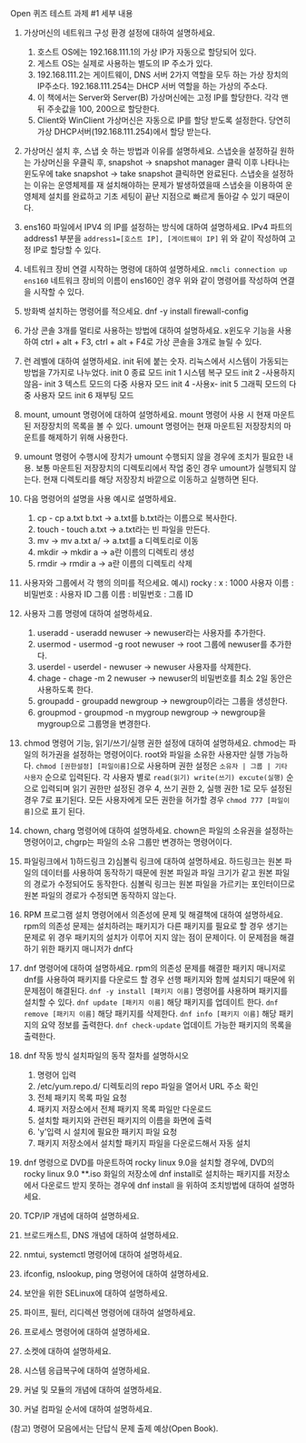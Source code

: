 Open 퀴즈 테스트 과제 #1 세부 내용

1. 가상머신의 네트워크 구성 환경 설정에 대하여 설명하세요. 
	1) 호스트 OS에는 192.168.111.1의 가상 IP가 자동으로 할당되어 있다.
	2) 게스트 OS는 실제로 사용하는 별도의 IP 주소가 있다.
	3) 192.168.111.2는 게이트웨이, DNS 서버 2가지 역할을 모두 하는 가상 장치의 IP주소다.
	   192.168.111.254는 DHCP 서버 역할을 하는 가상의 주소다.
	4) 이 책에서는 Server와 Server(B) 가상머신에는 고정 IP를 할당한다. 각각 맨 뒤 주솟값을 100, 200으로 할당한다.
	5) Client와 WinClient 가상머신은 자동으로 IP를 할당 받도록 설정한다. 당연히 가상 DHCP서버(192.168.111.254)에서 할당 받는다.

2. 가상머신 설치 후, 스냅 숏 하는 방법과 이유를 설명하세요. 
   스냅숏을 설정하길 원하는 가상머신을 우클릭 후, snapshot -> snapshot manager 클릭 이후 나타나는 윈도우에 take snapshot -> take snapshot 클릭하면 완료된다.
   스냅숏을 설정하는 이유는 운영체제를 재 설치해야하는 문제가 발생하였을때 스냅숏을 이용하여 운영체제 설치를 완료하고 기초 세팅이 끝난 지점으로 빠르게 돌아갈 수 있기 때문이다.

3. ens160 파일에서 IPV4 의 IP를 설정하는 방식에 대하여 설명하세요.
   IPv4 파트의 address1 부분을
   `address1=[호스트 IP], [게이트웨이 IP]`
   위 와 같이 작성하여 고정 IP로 할당할 수 있다.

4. 네트워크 장비 연결 시작하는 명령에 대하여 설명하세요.
   `nmcli connection up ens160`
   네트워크 장비의 이름이 ens160인 경우 위와 같이 명령어를 작성하여 연결을 시작할 수 있다.

5. 방화벽 설치하는 명령어를 적으세요.
   dnf -y install firewall-config

6. 가상 콘솔 3개를 멀티로 사용하는 방법에 대하여 설명하세요. 
   x윈도우 기능을 사용하여 ctrl + alt + F3, ctrl + alt + F4로 가상 콘솔을 3개로 늘릴 수 있다.
   
7. 런 레벨에 대하여 설명하세요. 
   init 뒤에 붙는 숫자. 리눅스에서 시스템이 가동되는 방법을 7가지로 나누었다.
   init 0 종료 모드
   init 1 시스템 복구 모드
   init 2 -사용하지 않음-
   init 3 텍스트 모드의 다중 사용자 모드
   init 4 -사용x-
   init 5 그래픽 모드의 다중 사용자 모드
   init 6 재부팅 모드

8. mount, umount 명령어에 대하여 설명하세요. 
   mount 명령어 사용 시 현재 마운트된 저장장치의 목록을 볼 수 있다.
   umount 명령어는 현재 마운트된 저장장치의 마운트를 해제하기 위해 사용한다.

9. umount 명령어 수행시에 장치가 umount 수행되지 않을 경우에 조치가 필요한 내용.
   보통 마운트된 저장장치의 디렉토리에서 작업 중인 경우 umount가 실행되지 않는다. 현재 디렉토리를 해당 저장장치 바깥으로 이동하고 실행하면 된다.

10. 다음 명령어의 설명을 사용 예시로 설명하세요. 
    1. cp - cp a.txt b.txt -> a.txt를 b.txt라는 이름으로 복사한다.
    2. touch  - touch a.txt -> a.txt라는 빈 파일을 만든다.
    3. mv  -> mv a.txt a/ -> a.txt를 a 디렉토리로 이동
    4. mkdir -> mkdir a -> a란 이름의 디렉토리 생성
    5. rmdir -> rmdir a -> a란 이름의 디렉토리 삭제

11. 사용자와 그룹에서 각 행의 의미를 적으세요. 
    예시)  rocky : x : 1000
    사용자 이름 : 비밀번호 : 사용자 ID
    그룹 이름 : 비밀번호 : 그룹 ID

12. 사용자 그룹 명령에 대하여 설명하세요. 
	1) useradd - useradd newuser -> newuser라는 사용자를 추가한다.
	2) usermod - usermod -g root newuser -> root 그룹에 newuser를 추가한다.
	3) userdel - userdel - newuser -> newuser 사용자를 삭제한다.
	4) chage - chage -m 2 newuser -> newuser의 비밀번호를 최소 2일 동안은 사용하도록 한다.
	5) groupadd - groupadd newgroup -> newgroup이라는 그룹을 생성한다.
	6) groupmod - groupmod -n mygroup newgroup -> newgroup을 mygroup으로 그룹명을 변경한다.

13. chmod 명령어 기능, 읽기/쓰기/실행 권한 설정에 대하여 설명하세요. 
    chmod는 파일의 허가권을 설정하는 명령어이다. root와 파일을 소유한 사용자만 실행 가능하다.
    `chmod [권한설정] [파일이름]`으로 사용하며 권한 설정은 `소유자 | 그룹 | 기타 사용자` 순으로 입력된다. 
    각 사용자 별로 `read(읽기) write(쓰기) excute(실행)` 순으로 입력되며 읽기 권한만 설정된 경우 4, 쓰기 권한 2, 실행 권한 1로 모두 설정된 경우 7로 표기된다.
	모든 사용자에게 모든 권한을 허가할 경우 `chmod 777 [파일이름]`으로 표기 된다. 

14. chown, charg 명령어에 대하여 설명하세요. 
    chown은 파일의 소유권을 설정하는 명령어이고, chgrp는 파일의 소유 그룹만 변경하는 명령어이다. 

15. 파일링크에서 1)하드링크 2)심볼릭 링크에 대하여 설명하세요.
    하드링크는 원본 파일의 데이터를 사용하여 동작하기 때문에 원본 파일과 파일 크기가 같고 원본 파일의 경로가 수정되어도 동작한다.
    심볼릭 링크는 원본 파일을 가르키는 포인터이므로 원본 파일의 경로가 수정되면 동작하지 않는다.

16. RPM 프로그램 설치 명령어에서 의존성에 문제 및 해결책에 대하여 설명하세요. 
    rpm의 의존성 문제는 설치하려는 패키지가 다른 패키지를 필요로 할 경우 생기는 문제로 위 경우 패키지의 설치가 이루어 지지 않는 점이 문제이다.
    이 문제점을 해결하기 위한 패키지 매니저가 dnf다
17. dnf 명령어에 대하여 설명하세요. 
    rpm의 의존성 문제를 해결한 패키지 매니저로 dnf를 사용하여 패키지를 다운로드 할 경우 선행 패키지와 함께 설치되기 때문에 위 문제점이 해결된다.
    `dnf -y install [패키지 이름]` 명령어를 사용하며 패키지를 설치할 수 있다.
    `dnf update [패키지 이름]` 해당 패키지를 업데이트 한다.
    `dnf remove [패키지 이름]` 해당 패키지를 삭제한다.
    `dnf info [패키지 이름]` 해당 패키지의 요약 정보를 출력한다.
    `dnf check-update` 업데이트 가능한 패키지의 목록을 출력한다.

18. dnf 작동 방식 설치파일의 동작 절차를 설명하시오
    1. 명령어 입력
    2. /etc/yum.repo.d/ 디렉토리의 repo 파일을 열어서 URL 주소 확인
    3. 전체 패키지 목록 파일 요청
    4. 패키지 저장소에서 전체 패키지 목록 파일만 다운로드
    5. 설치할 패키지와 관련된 패키지의 이름을 화면에 출력
    6. 'y'입력 시 설치에 필요한 패키지 파일 요청
    7. 패키지 저장소에서 설치할 패키지 파일을 다운로드해서 자동 설치

19. dnf 명령으로 DVD를 마운트하여 rocky linux 9.0을 설치할 경우에,
  DVD의 rocky linux 9.0 **.iso 화일의 저장소에 dnf install로 설치하는 패키지를 저장소에서 다운로드 받지 못하는 경우에 dnf install 을 위하여 조치방법에 대하여 설명하세요. 

20. TCP/IP 개념에 대하여 설명하세요. 

21. 브로드캐스트,  DNS 개념에 대하여 설명하세요. 

22. nmtui, systemctl 명령어에 대하여 설명하세요.

23. ifconfig, nslookup, ping 명령어에 대하여 설명하세요. 

24. 보안을 위한 SELinux에 대하여 설명하세요. 

25. 파이프, 필터, 리디렉션 명령어에 대하여 설명하세요. 

26. 프로세스 명령어에 대하여 설명하세요. 

27. 소켓에 대하여 설명하세요. 

28. 시스템 응급복구에 대하여 설명하세요. 

29. 커널 및 모듈의 개념에 대하여 설명하세요. 

30. 커널 컴파일 순서에 대하여 설명하세요. 

(참고) 명령어 모음에서는 단답식 문제 출제 예상(Open Book).